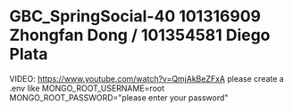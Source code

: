 ﻿# GBC_SpringSocial-40 101316909 Zhongfan Dong / 101354581 Diego Plata
VIDEO: https://www.youtube.com/watch?v=QmjAkBeZFxA
please create a .env like
MONGO_ROOT_USERNAME=root
MONGO_ROOT_PASSWORD="please enter your password"

